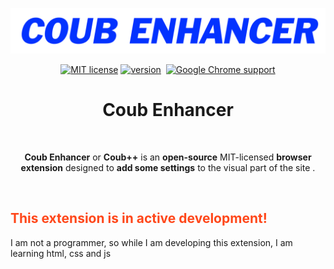 <p align="center"><a href="https://github.com/Shikistrafe/coub-enhancer" target="_blank" rel="noreferrer noopener"><img width="720" alt="Coub Enhancer banner" src="https://github.com/Shikistrafe/coub-enhancer/blob/master/assets/banner.png"></a></p>
<p align="center"><a rel="noreferrer noopener" href=""><img alt="MIT license" src="https://img.shields.io/badge/license-MIT-blue"></a>  <a rel="noreferrer noopener" href=""><img alt="version" src="https://img.shields.io/github/v/tag/Shikistrafe/coub-enhancer?color=9966ff&label=version"></a>  <a rel="noreferrer noopener" href=""><img alt="" src="https://img.shields.io/badge/branch-alpha_devel-red"></a>  <a rel="noreferrer noopener" href=""><img alt="Google Chrome support" src="https://img.shields.io/badge/Chromium based browser-supported-green?style=for-the-bridge&logo=Google Chrome"></a></p>
<h1 align="center">Coub Enhancer</h1>
<br/>
<p align="center"><strong>Coub Enhancer</strong> or <strong>Coub++</strong> is an <strong>open-source</strong> MIT-licensed <strong>browser extension</strong> designed to <strong>add some settings</strong> to the visual part of the site . </p>
<br/>
<h2 style="color:#ff471a">This extension is in active development!</h2>
<p>I am not a programmer, so while I am developing this extension, I am learning html, css and js</p>
